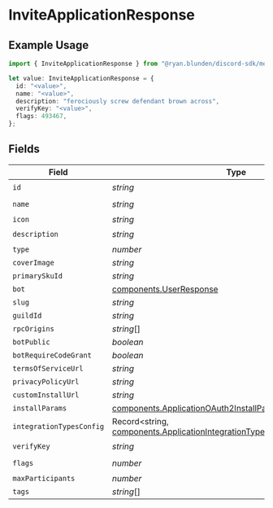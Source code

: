 # InviteApplicationResponse

## Example Usage

```typescript
import { InviteApplicationResponse } from "@ryan.blunden/discord-sdk/models/components";

let value: InviteApplicationResponse = {
  id: "<value>",
  name: "<value>",
  description: "ferociously screw defendant brown across",
  verifyKey: "<value>",
  flags: 493467,
};
```

## Fields

| Field                                                                                                                                                    | Type                                                                                                                                                     | Required                                                                                                                                                 | Description                                                                                                                                              |
| -------------------------------------------------------------------------------------------------------------------------------------------------------- | -------------------------------------------------------------------------------------------------------------------------------------------------------- | -------------------------------------------------------------------------------------------------------------------------------------------------------- | -------------------------------------------------------------------------------------------------------------------------------------------------------- |
| `id`                                                                                                                                                     | *string*                                                                                                                                                 | :heavy_check_mark:                                                                                                                                       | N/A                                                                                                                                                      |
| `name`                                                                                                                                                   | *string*                                                                                                                                                 | :heavy_check_mark:                                                                                                                                       | N/A                                                                                                                                                      |
| `icon`                                                                                                                                                   | *string*                                                                                                                                                 | :heavy_minus_sign:                                                                                                                                       | N/A                                                                                                                                                      |
| `description`                                                                                                                                            | *string*                                                                                                                                                 | :heavy_check_mark:                                                                                                                                       | N/A                                                                                                                                                      |
| `type`                                                                                                                                                   | *number*                                                                                                                                                 | :heavy_minus_sign:                                                                                                                                       | N/A                                                                                                                                                      |
| `coverImage`                                                                                                                                             | *string*                                                                                                                                                 | :heavy_minus_sign:                                                                                                                                       | N/A                                                                                                                                                      |
| `primarySkuId`                                                                                                                                           | *string*                                                                                                                                                 | :heavy_minus_sign:                                                                                                                                       | N/A                                                                                                                                                      |
| `bot`                                                                                                                                                    | [components.UserResponse](../../models/components/userresponse.md)                                                                                       | :heavy_minus_sign:                                                                                                                                       | N/A                                                                                                                                                      |
| `slug`                                                                                                                                                   | *string*                                                                                                                                                 | :heavy_minus_sign:                                                                                                                                       | N/A                                                                                                                                                      |
| `guildId`                                                                                                                                                | *string*                                                                                                                                                 | :heavy_minus_sign:                                                                                                                                       | N/A                                                                                                                                                      |
| `rpcOrigins`                                                                                                                                             | *string*[]                                                                                                                                               | :heavy_minus_sign:                                                                                                                                       | N/A                                                                                                                                                      |
| `botPublic`                                                                                                                                              | *boolean*                                                                                                                                                | :heavy_minus_sign:                                                                                                                                       | N/A                                                                                                                                                      |
| `botRequireCodeGrant`                                                                                                                                    | *boolean*                                                                                                                                                | :heavy_minus_sign:                                                                                                                                       | N/A                                                                                                                                                      |
| `termsOfServiceUrl`                                                                                                                                      | *string*                                                                                                                                                 | :heavy_minus_sign:                                                                                                                                       | N/A                                                                                                                                                      |
| `privacyPolicyUrl`                                                                                                                                       | *string*                                                                                                                                                 | :heavy_minus_sign:                                                                                                                                       | N/A                                                                                                                                                      |
| `customInstallUrl`                                                                                                                                       | *string*                                                                                                                                                 | :heavy_minus_sign:                                                                                                                                       | N/A                                                                                                                                                      |
| `installParams`                                                                                                                                          | [components.ApplicationOAuth2InstallParamsResponse](../../models/components/applicationoauth2installparamsresponse.md)                                   | :heavy_minus_sign:                                                                                                                                       | N/A                                                                                                                                                      |
| `integrationTypesConfig`                                                                                                                                 | Record<string, [components.ApplicationIntegrationTypeConfigurationResponse](../../models/components/applicationintegrationtypeconfigurationresponse.md)> | :heavy_minus_sign:                                                                                                                                       | N/A                                                                                                                                                      |
| `verifyKey`                                                                                                                                              | *string*                                                                                                                                                 | :heavy_check_mark:                                                                                                                                       | N/A                                                                                                                                                      |
| `flags`                                                                                                                                                  | *number*                                                                                                                                                 | :heavy_check_mark:                                                                                                                                       | N/A                                                                                                                                                      |
| `maxParticipants`                                                                                                                                        | *number*                                                                                                                                                 | :heavy_minus_sign:                                                                                                                                       | N/A                                                                                                                                                      |
| `tags`                                                                                                                                                   | *string*[]                                                                                                                                               | :heavy_minus_sign:                                                                                                                                       | N/A                                                                                                                                                      |
